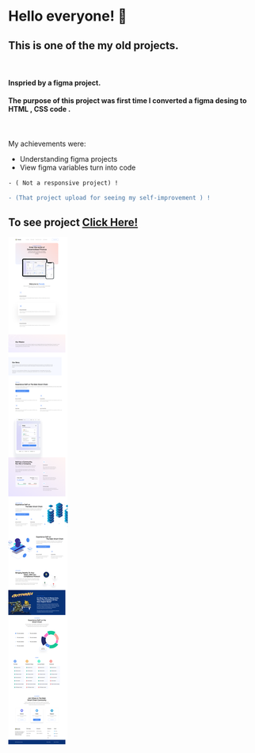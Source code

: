 

# Hello everyone! 🤗 

## This is one of the my old projects.
 <br>

#### Inspried by a figma project.

#### The purpose of this project was first time I converted a figma desing to HTML , CSS code .  <br>  <br>  <br>

My achievements were:
- Understanding figma projects
- View figma variables turn into code

```
- ( Not a responsive project) ! 

```


```diff
- (That project upload for seeing my self-improvement ) ! 

```

## To see project <a href="https://raw.githack.com/anilcosarss/Paradiss/main/index.html">Click Here!</a> 

![alt text](https://github.com/anilcosarss/Paradiss/blob/main/img/screencapture-file-C-Users-Lenovo-Desktop-front-end-muhsin-hocam-css-paradis-index-html-2023-03-13-16_03_59.png
)
